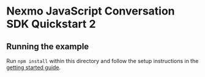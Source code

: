 # Nexmo JavaScript Conversation SDK Quickstart 2

## Running the example

Run `npm install` within this directory and follow the setup instructions in the [getting started guide](../../docs/2-inviting-members.md).
